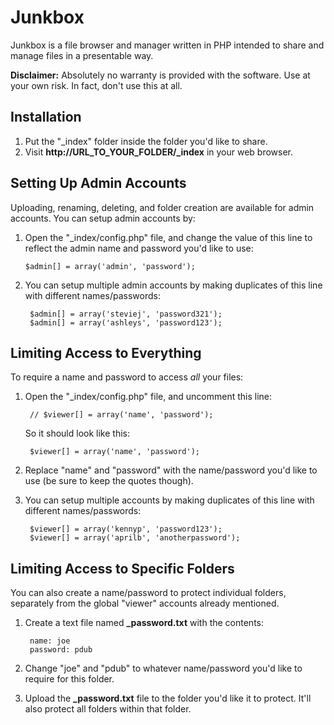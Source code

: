# Junkbox

Junkbox is a file browser and manager written in PHP intended to share and manage files in a presentable way.

**Disclaimer:** Absolutely no warranty is provided with the software. Use at your own risk. In fact, don't use this at all.

## Installation

1. Put the "\_index" folder inside the folder you'd like to share.
2. Visit **http://URL_TO_YOUR_FOLDER/_index** in your web browser.

## Setting Up Admin Accounts

Uploading, renaming, deleting, and folder creation are available for admin accounts. You can setup admin accounts by:

1.  Open the "_index/config.php" file, and change the value of this line to reflect the admin name and password you'd like to use:
		
		$admin[] = array('admin', 'password');

2. You can setup multiple admin accounts by making duplicates of this line with different names/passwords:

		$admin[] = array('steviej', 'password321');
		$admin[] = array('ashleys', 'password123');

## Limiting Access to Everything

To require a name and password to access *all* your files:

1. Open the "_index/config.php" file, and uncomment this line:

		// $viewer[] = array('name', 'password');

	So it should look like this:

		$viewer[] = array('name', 'password');

2.  Replace "name" and "password" with the name/password you'd like to use (be sure to keep the quotes though).
3. You can setup multiple accounts by making duplicates of this line with different names/passwords:

		$viewer[] = array('kennyp', 'password123');
		$viewer[] = array('aprilb', 'anotherpassword');

## Limiting Access to Specific Folders

You can also create a name/password to protect individual folders, separately from the global "viewer" accounts already mentioned.

1. Create a text file named **_password.txt** with the contents:

		name: joe
		password: pdub
		
2. Change "joe" and "pdub" to whatever name/password you'd like to require for this folder.
3. Upload the **_password.txt** file to the folder you'd like it to protect. It'll also protect all folders within that folder.
